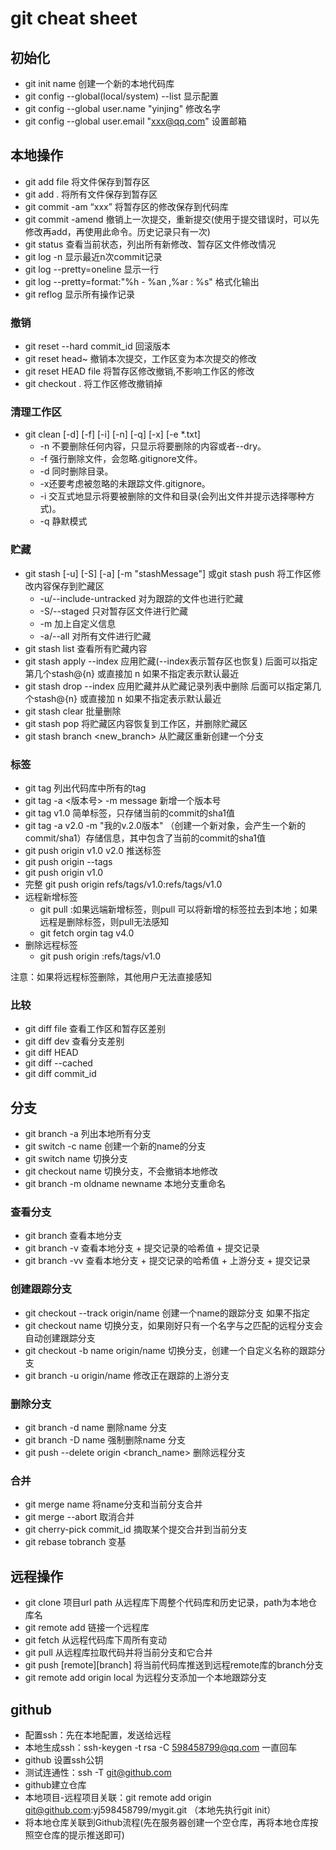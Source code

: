 # git cheat sheet

## 初始化

- git init name 创建一个新的本地代码库
- git config --global(local/system) --list 显示配置
- git config --global user.name "yinjing" 修改名字
- git config --global user.email "xxx@qq.com" 设置邮箱

## 本地操作

- git add file 将文件保存到暂存区
- git add . 将所有文件保存到暂存区
- git commit -am “xxx” 将暂存区的修改保存到代码库
- git commit -amend 撤销上一次提交，重新提交(使用于提交错误时，可以先修改再add，再使用此命令。历史记录只有一次)
- git status 查看当前状态，列出所有新修改、暂存区文件修改情况
- git log -n 显示最近n次commit记录
- git log --pretty=oneline 显示一行
- git log --pretty=format:"%h - %an ,%ar : %s" 格式化输出
- git reflog 显示所有操作记录

### 撤销

- git reset --hard commit_id 回滚版本
- git reset head~ 撤销本次提交，工作区变为本次提交的修改
- git reset HEAD file 将暂存区修改撤销,不影响工作区的修改
- git checkout . 将工作区修改撤销掉

### 清理工作区

- git clean [-d] [-f] [-i] [-n] [-q] [-x] [-e *.txt]
  - -n 不要删除任何内容，只显示将要删除的内容或者--dry。
  - -f 强行删除文件，会忽略.gitignore文件。
  - -d 同时删除目录。
  - -x还要考虑被忽略的未跟踪文件.gitignore。
  - -i 交互式地显示将要被删除的文件和目录(会列出文件并提示选择哪种方式)。
  - -q 静默模式
    
### 贮藏

- git stash [-u] [-S] [-a] [-m "stashMessage"] 或git stash push 将工作区修改内容保存到贮藏区
  - -u/--include-untracked 对为跟踪的文件也进行贮藏
  - -S/--staged 只对暂存区文件进行贮藏
  - -m 加上自定义信息
  - -a/--all 对所有文件进行贮藏
- git stash list 查看所有贮藏内容
- git stash apply --index 应用贮藏(--index表示暂存区也恢复) 后面可以指定第几个stash@{n} 或直接加 n 如果不指定表示默认最近
- git stash drop --index 应用贮藏并从贮藏记录列表中删除 后面可以指定第几个stash@{n} 或直接加 n 如果不指定表示默认最近
- git stash clear 批量删除
- git stash pop 将贮藏区内容恢复到工作区，并删除贮藏区
- git stash branch <new_branch> 从贮藏区重新创建一个分支
  
### 标签

- git tag 列出代码库中所有的tag
- git tag -a <版本号> -m message 新增一个版本号
- git tag v1.0   简单标签，只存储当前的commit的sha1值
- git tag -a v2.0 -m "我的v.2.0版本"   （创建一个新对象，会产生一个新的commit/sha1）存储信息，其中包含了当前的commit的sha1值
- git push origin v1.0 v2.0 推送标签 
- git push origin --tags
- git push origin v1.0
- 完整 git push origin refs/tags/v1.0:refs/tags/v1.0
- 远程新增标签
  - git pull  :如果远端新增标签，则pull 可以将新增的标签拉去到本地；如果远程是删除标签，则pull无法感知
  - git fetch orgin tag v4.0
- 删除远程标签
  - git push origin  :refs/tags/v1.0

注意：如果将远程标签删除，其他用户无法直接感知 

### 比较

- git diff file 查看工作区和暂存区差别
- git diff dev 查看分支差别
- git diff HEAD
- git diff --cached
- git diff commit_id

## 分支

- git branch -a 列出本地所有分支
- git switch -c name 创建一个新的name的分支
- git switch name 切换分支
- git checkout name 切换分支，不会撤销本地修改
- git branch -m oldname newname 本地分支重命名

### 查看分支

- git branch 查看本地分支
- git branch -v 查看本地分支 + 提交记录的哈希值 + 提交记录
- git branch -vv 查看本地分支 + 提交记录的哈希值 + 上游分支 + 提交记录

### 创建跟踪分支

- git checkout --track origin/name  创建一个name的跟踪分支 如果不指定
- git checkout name 切换分支，如果刚好只有一个名字与之匹配的远程分支会自动创建跟踪分支
- git checkout -b name origin/name 切换分支，创建一个自定义名称的跟踪分支
- git branch -u origin/name 修改正在跟踪的上游分支


### 删除分支  

- git branch -d name 删除name 分支
- git branch -D name 强制删除name 分支
- git push --delete origin <branch_name> 删除远程分支

### 合并 

- git merge name 将name分支和当前分支合并
- git merge --abort 取消合并
- git cherry-pick commit_id 摘取某个提交合并到当前分支
- git rebase tobranch 变基 
  
## 远程操作

- git clone 项目url path 从远程库下周整个代码库和历史记录，path为本地仓库名
- git remote add <remote> <url> 链接一个远程库
- git fetch 从远程代码库下周所有变动
- git pull 从远程库拉取代码并将当前分支和它合并
- git push [remote][branch] 将当前代码库推送到远程remote库的branch分支
- git remote add origin local 为远程分支添加一个本地跟踪分支

## github

- 配置ssh：先在本地配置，发送给远程
- 本地生成ssh：ssh-keygen -t rsa -C 598458799@qq.com  一直回车
- github 设置ssh公钥
- 测试连通性：ssh -T git@github.com
- github建立仓库
- 本地项目-远程项目关联：git remote add origin git@github.com:yj598458799/mygit.git （本地先执行git init）
- 将本地仓库关联到Github流程(先在服务器创建一个空仓库，再将本地仓库按照空仓库的提示推送即可)

